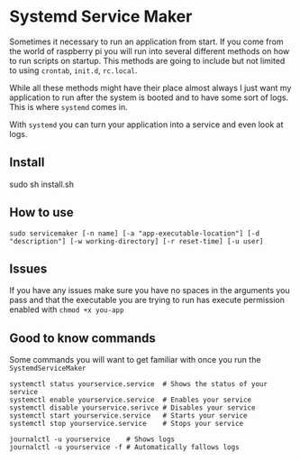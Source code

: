 # Systemd Service Maker
Sometimes it necessary to run an application from start. If you come from the world of raspberry pi you will run into several different methods on how to run scripts on startup. This methods are going to include but not limited to using `crontab`, `init.d`, `rc.local`.

While all these methods might have their place almost always I just want my application to run after the system is booted and to have some sort of logs. This is where `systemd` comes in.

With `systemd` you can turn your application into a service and even look at logs.

## Install
sudo sh install.sh

## How to use
```
sudo servicemaker [-n name] [-a "app-executable-location"] [-d "description"] [-w working-directory] [-r reset-time] [-u user]
```

## Issues

If you have any issues make sure you have no spaces in the arguments you pass and that the executable you are trying to run has execute permission enabled with `chmod +x you-app`

## Good to know commands

Some commands you will want to get familiar with once you run the `SystemdServiceMaker`

```
systemctl status yourservice.service  # Shows the status of your service
systemctl enable yourservice.service  # Enables your service
systemctl disable yourservice.serivce # Disables your service
systemctl start yourservice.service   # Starts your service
systemctl stop yourservice.service    # Stops your service

journalctl -u yourservice    # Shows logs
journalctl -u yourservice -f # Automatically fallows logs
```